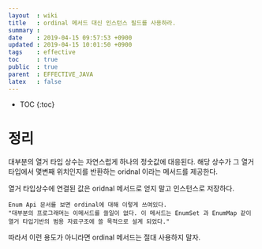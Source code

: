 ```yaml
---
layout  : wiki
title   : ordinal 메서드 대신 인스턴스 필드를 사용하라.
summary : 
date    : 2019-04-15 09:57:53 +0900
updated : 2019-04-15 10:01:50 +0900
tags    : effective
toc     : true
public  : true
parent  : EFFECTIVE_JAVA
latex   : false
---
```

* TOC
{:toc}

# 정리 
  대부분의 열거 타입 상수는 자연스럽게 하나의 정숫값에 대응된다.
  해당 상수가 그 열거 타입에서 몇변째 위치인지를 반환하는 oridnal 이라는 메서드를 제공한다.
  
  열거 타입상수에 연결된 값은 oridnal 메서드로 얻지 말고 인스턴스로 저장하다.
  
  ```
Enum Api 문서를 보면 ordinal에 대해 이렇게 쓰여있다.
"대부분의 프로그래머는 이메서드를 쓸일이 없다. 이 메서드는 EnumSet 과 EnumMap 같이 열거 타입기반의 범용 자료구조에 쓸 목적으로 설계 되었다." 
  ```
  따라서 이런 용도가 아니라면 ordinal 메서드는 절대 사용하지 말자.
  
  
